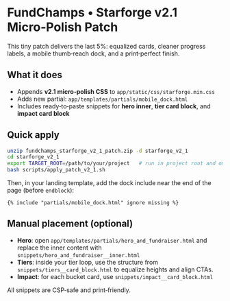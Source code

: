 # FundChamps • Starforge v2.1 Micro‑Polish Patch

This tiny patch delivers the last 5%: equalized cards, cleaner progress labels, a mobile thumb‑reach dock, and a print‑perfect finish.

## What it does

- Appends **v2.1 micro‑polish CSS** to `app/static/css/starforge.min.css`
- Adds new partial: `app/templates/partials/mobile_dock.html`
- Includes ready‑to‑paste snippets for **hero inner**, **tier card block**, and **impact card block**

## Quick apply

```bash
unzip fundchamps_starforge_v2_1_patch.zip -d starforge_v2_1
cd starforge_v2_1
export TARGET_ROOT=/path/to/your/project   # run in project root and omit this
bash scripts/apply_patch_v2_1.sh
```

Then, in your landing template, add the dock include near the end of the page (before `endblock`):

```jinja
{% include "partials/mobile_dock.html" ignore missing %}
```

## Manual placement (optional)

- **Hero**: open `app/templates/partials/hero_and_fundraiser.html` and replace the inner content with `snippets/hero_and_fundraiser__inner.html`
- **Tiers**: inside your tier loop, use the structure from `snippets/tiers__card_block.html` to equalize heights and align CTAs.
- **Impact**: for each bucket card, use `snippets/impact__card_block.html`

All snippets are CSP‑safe and print‑friendly.
